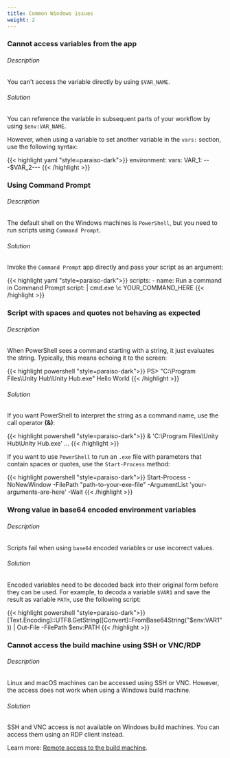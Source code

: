 ```yaml
---
title: Common Windows issues
weight: 2
---
```


### Cannot access variables from the app

###### Description
You can't access the variable directly by using `$VAR_NAME`. 

###### Solution
You can reference the variable in subsequent parts of your workflow by using `$env:VAR_NAME`.

However, when using a variable to set another variable in the `vars:` section, use the following syntax:

{{< highlight yaml "style=paraiso-dark">}}
  environment:
    vars:
      VAR_1: ---\$VAR_2\---
{{< /highlight >}}


### Using Command Prompt

###### Description
The default shell on the Windows machines is `PowerShell`, but you need to run scripts using `Command Prompt`.

###### Solution
Invoke the `Command Prompt` app directly and pass your script as an argument:

{{< highlight yaml "style=paraiso-dark">}}
  scripts:
    - name: Run a command in Command Prompt
      script: | 
        cmd.exe \c YOUR_COMMAND_HERE
{{< /highlight >}}


### Script with spaces and quotes not behaving as expected

###### Description
When PowerShell sees a command starting with a string, it just evaluates the string. Typically, this means echoing it to the screen:

{{< highlight powershell "style=paraiso-dark">}}
PS> "C:\Program Files\Unity Hub\Unity Hub.exe"
Hello World
{{< /highlight >}}

###### Solution
If you want PowerShell to interpret the string as a command name, use the call operator **(&)**:

{{< highlight powershell "style=paraiso-dark">}}
& 'C:\Program Files\Unity Hub\Unity Hub.exe' ...
{{< /highlight >}}

If you want to use `PowerShell` to run an `.exe` file with parameters that contain spaces or quotes, use the `Start-Process` method:

{{< highlight powershell "style=paraiso-dark">}}
Start-Process -NoNewWindow -FilePath "path-to-your-exe-file" -ArgumentList 'your-arguments-are-here' -Wait
{{< /highlight >}}


### Wrong value in base64 encoded environment variables

###### Description
Scripts fail when using `base64` encoded variables or use incorrect values.

###### Solution
Encoded variables need to be decoded back into their original form before they can be used. For example, to decoda a variable `$VAR1` and save the result as variable `PATH`, use the following script:

{{< highlight powershell "style=paraiso-dark">}}
[Text.Encoding]::UTF8.GetString([Convert]::FromBase64String("$env:VAR1")) | Out-File -FilePath $env:PATH
{{< /highlight >}}


### Cannot access the build machine using SSH or VNC/RDP

###### Description
Linux and macOS machines can be accessed using SSH or VNC. However, the access does not work when using a Windows build machine.

###### Solution
SSH and VNC access is not available on Windows build machines. You can access them using an RDP client instead.

Learn more: [Remote access to the build machine](../troubleshooting/accessing-builder-machine-via-ssh/).